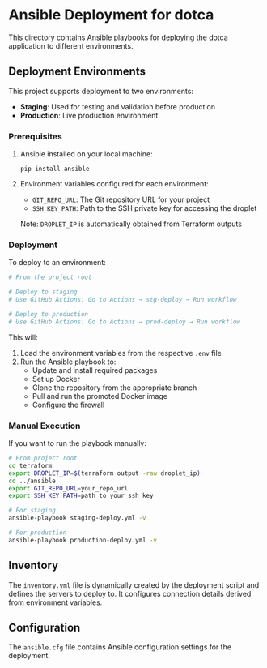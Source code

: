 # Ansible Deployment for dotca

This directory contains Ansible playbooks for deploying the dotca application to different environments.

## Deployment Environments

This project supports deployment to two environments:
- **Staging**: Used for testing and validation before production
- **Production**: Live production environment

### Prerequisites

1. Ansible installed on your local machine:
   ```
   pip install ansible
   ```

2. Environment variables configured for each environment:
   - `GIT_REPO_URL`: The Git repository URL for your project
   - `SSH_KEY_PATH`: Path to the SSH private key for accessing the droplet
   
   Note: `DROPLET_IP` is automatically obtained from Terraform outputs

### Deployment

To deploy to an environment:

```bash
# From the project root

# Deploy to staging
# Use GitHub Actions: Go to Actions → stg-deploy → Run workflow

# Deploy to production
# Use GitHub Actions: Go to Actions → prod-deploy → Run workflow
```

This will:
1. Load the environment variables from the respective `.env` file
2. Run the Ansible playbook to:
   - Update and install required packages
   - Set up Docker
   - Clone the repository from the appropriate branch
   - Pull and run the promoted Docker image
   - Configure the firewall

### Manual Execution

If you want to run the playbook manually:

```bash
# From project root
cd terraform
export DROPLET_IP=$(terraform output -raw droplet_ip)
cd ../ansible
export GIT_REPO_URL=your_repo_url
export SSH_KEY_PATH=path_to_your_ssh_key

# For staging
ansible-playbook staging-deploy.yml -v

# For production
ansible-playbook production-deploy.yml -v
```

## Inventory

The `inventory.yml` file is dynamically created by the deployment script and defines the servers to deploy to. It configures connection details derived from environment variables.

## Configuration

The `ansible.cfg` file contains Ansible configuration settings for the deployment.
